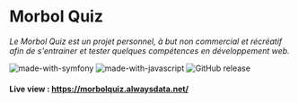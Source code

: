 # Morbol Quiz

*Le Morbol Quiz est un projet personnel, à but non commercial et récréatif afin de s'entrainer et tester quelques compétences en développement web.*

![made-with-symfony](https://img.shields.io/badge/Made%20with-Symfony%205.1-blue)  ![made-with-javascript](https://img.shields.io/badge/Made%20with-Javascript-yellow)  ![GitHub release](https://img.shields.io/badge/version-0.1-lightgrey)

#### Live view : https://morbolquiz.alwaysdata.net/